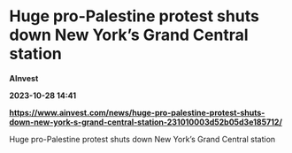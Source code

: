 # Huge pro-Palestine protest shuts down New York’s Grand Central station
**AInvest**

**2023-10-28 14:41**

**https://www.ainvest.com/news/huge-pro-palestine-protest-shuts-down-new-york-s-grand-central-station-231010003d52b05d3e185712/**

Huge pro-Palestine protest shuts down New York’s Grand Central station